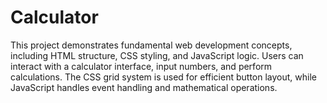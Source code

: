 # Calculator
This project demonstrates fundamental web development concepts, including HTML structure, CSS styling, and JavaScript logic. Users can interact with a calculator interface, input numbers, and perform calculations. The CSS grid system is used for efficient button layout, while JavaScript handles event handling and mathematical operations.
